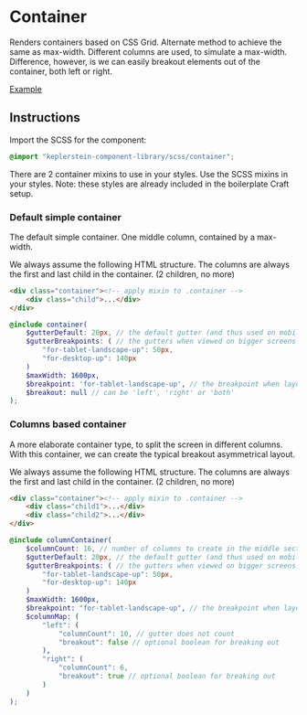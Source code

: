 # Container

Renders containers based on CSS Grid. Alternate method to achieve the same as max-width. Different columns are used, to simulate a max-width. Difference, however, is we can easily breakout elements out of the container, both left or right.

[Example](../examples/container.html)

## Instructions

Import the SCSS for the component:

```scss
@import "keplerstein-component-library/scss/container";
```

There are 2 container mixins to use in your styles. 
Use the SCSS mixins in your styles. Note: these styles are already included in the boilerplate Craft setup.

### Default simple container

The default simple container. One middle column, contained by a max-width.

We always assume the following HTML structure. 
The columns are always the first and last child in the container. (2 children, no more)

```html
<div class="container"><!-- apply mixin to .container -->
    <div class="child">...</div>
</div>
```

```scss
@include container(
    $gutterDefault: 20px, // the default gutter (and thus used on mobile)
    $gutterBreakpoints: ( // the gutters when viewed on bigger screens
        "for-tablet-landscape-up": 50px,
        "for-desktop-up": 140px
    )
    $maxWidth: 1600px,
    $breakpoint: 'for-tablet-landscape-up', // the breakpoint when layout switches from mobile to bigger screens
    $breakout: null // can be 'left', 'right' or 'both'
);
```

### Columns based container

A more elaborate container type, to split the screen in different columns. With this container, we can create the typical breakout asymmetrical layout. 

We always assume the following HTML structure. The columns are always the first and last child in the container. (2 children, no more)

```html
<div class="container"><!-- apply mixin to .container -->
    <div class="child1">...</div>
    <div class="child2">...</div>
</div>
```

```scss
@include columnContainer(
    $columnCount: 16, // number of columns to create in the middle section (gutters do not count)
    $gutterDefault: 20px, // the default gutter (and thus used on mobile)
    $gutterBreakpoints: ( // the gutters when viewed on bigger screens
        "for-tablet-landscape-up": 50px,
        "for-desktop-up": 140px
    )
    $maxWidth: 1600px,
    $breakpoint: "for-tablet-landscape-up", // the breakpoint when layout switches from mobile to bigger screens
    $columnMap: (
        "left": (
            "columnCount": 10, // gutter does not count
            "breakout": false // optional boolean for breaking out
        ),
        "right": (
            "columnCount": 6,
            "breakout": true // optional boolean for breaking out
        )
    )
);
```

